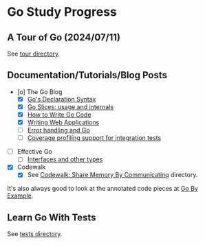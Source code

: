 # Go Study Progress

## A Tour of Go (2024/07/11)

See [tour directory](tour/).

## Documentation/Tutorials/Blog Posts

- [o] The Go Blog
  - [X] [Go's Declaration Syntax](https://go.dev/blog/declaration-syntax)
  - [X] [Go Slices: usage and internals](https://go.dev/blog/slices-intro)
  - [X] [How to Write Go Code](how_to_write_go_code/)
  - [X] [Writing Web Applications](gowiki/)
  - [ ] [Error handling and Go](https://go.dev/blog/error-handling-and-go)
  - [ ] [Coverage profiling support for integration tests](https://go.dev/doc/build-cover)
- [ ] Effective Go
  - [ ] [Interfaces and other types](https://go.dev/doc/effective_go#interfaces_and_types)
- [X] Codewalk
  - [X] See [Codewalk: Share Memory By Communicating](share_memory_by_communicating/) directory.

It's also always good to look at the annotated code pieces at [Go By Example](https://gobyexample.com/).

## Learn Go With Tests

See [tests directory](tests/).
